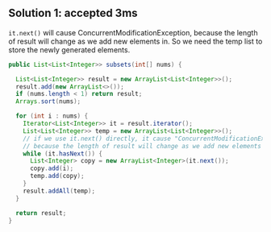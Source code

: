 ## Solution 1: accepted 3ms

`it.next()` will cause ConcurrentModificationException, because the length of result will change as we add new elements in. So we need the temp list to store the newly generated elements. 

```java
public List<List<Integer>> subsets(int[] nums) {

  List<List<Integer>> result = new ArrayList<List<Integer>>();
  result.add(new ArrayList<>());
  if (nums.length < 1) return result;
  Arrays.sort(nums);

  for (int i : nums) {
    Iterator<List<Integer>> it = result.iterator();
    List<List<Integer>> temp = new ArrayList<List<Integer>>();
    // if we use it.next() directly, it cause "ConcurrentModificationException"
    // because the length of result will change as we add new elements in
    while (it.hasNext()) {
      List<Integer> copy = new ArrayList<Integer>(it.next());
      copy.add(i);
      temp.add(copy);
    }
    result.addAll(temp);
  }

  return result;
}
```
